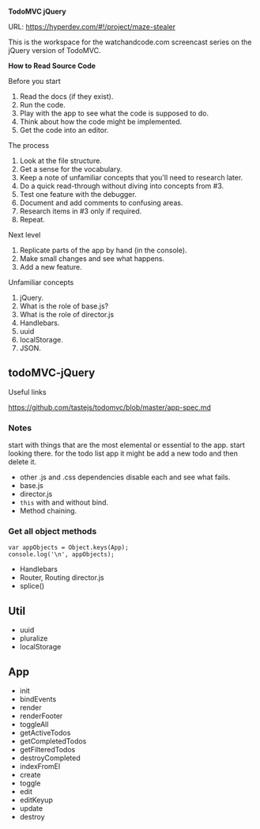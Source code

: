 **TodoMVC jQuery**

URL: https://hyperdev.com/#!/project/maze-stealer

This is the workspace for the watchandcode.com
screencast series on the jQuery version of TodoMVC.

**How to Read Source Code**

Before you start

1. Read the docs (if they exist).
2. Run the code.
3. Play with the app to see what the code is supposed to do.
4. Think about how the code might be implemented.
5. Get the code into an editor.

The process

1. Look at the file structure.
2. Get a sense for the vocabulary.
3. Keep a note of unfamiliar concepts that you'll need to research later.
4. Do a quick read-through without diving into concepts from #3.
5. Test one feature with the debugger.
6. Document and add comments to confusing areas.
7. Research items in #3 only if required.
8. Repeat.

Next level

1. Replicate parts of the app by hand (in the console).
2. Make small changes and see what happens.
3. Add a new feature.

Unfamiliar concepts

1. jQuery.
2. What is the role of base.js?
3. What is the role of director.js
4. Handlebars.
5. uuid
6. localStorage.
7. JSON.

## todoMVC-jQuery

Useful links

https://github.com/tastejs/todomvc/blob/master/app-spec.md

### Notes

start with things that are the most elemental or essential to the app. start looking there. for the todo list app it might be add a new todo and then delete it.

- other .js and .css dependencies
     disable each and see what fails.
- base.js
- director.js
- `this` with and without bind.
- Method chaining.

### Get all object methods
```
var appObjects = Object.keys(App);
console.log('\n', appObjects);
```
- Handlebars
- Router, Routing director.js
- splice()


## Util
- uuid
- pluralize
- localStorage

## App
- init
- bindEvents
- render
- renderFooter
- toggleAll
- getActiveTodos
- getCompletedTodos
- getFilteredTodos
- destroyCompleted
- indexFromEl
- create
- toggle
- edit
- editKeyup
- update
- destroy



